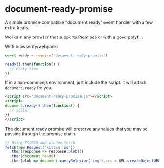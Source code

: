 # document-ready-promise
A simple promise-compatible "document ready" event handler with a few extra treats.

Works in any browser that supports [Promises](http://caniuse.com/#feat=promises) or with a good [polyfill](https://www.npmjs.com/package/es6-promise).


With browserify/webpack:

```javascript
const ready = require('document-ready-promise')

ready().then(function() {
  // Party time.
})

```


If in a non-commonjs environment, just include the script. It will attach ```document.ready``` for you.

```html
<script src="document-ready-promise.js"></script>
<script>
document.ready().then(function() {
  // voila!
})
</script>
```


The document.ready promise will preserve any values that you may be passing through the promise chain.

```javascript
// Using ES2015 and window.fetch
fetch(new Request('kitten.jpg'))
  .then(response => response.blob())
  .then(document.ready)
  .then(blob => document.querySelector('img').src = URL.createObjectURL(blob))
```
